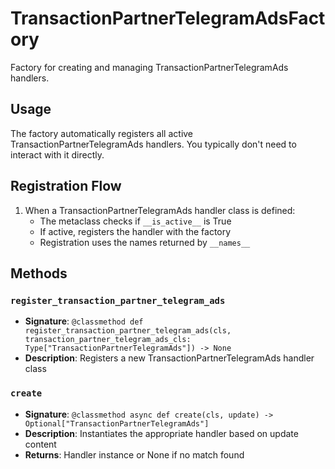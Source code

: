 # TransactionPartnerTelegramAdsFactory

Factory for creating and managing TransactionPartnerTelegramAds handlers.

## Usage

The factory automatically registers all active TransactionPartnerTelegramAds handlers. 
You typically don't need to interact with it directly.

## Registration Flow

1. When a TransactionPartnerTelegramAds handler class is defined:
   - The metaclass checks if `__is_active__` is True
   - If active, registers the handler with the factory
   - Registration uses the names returned by `__names__`

## Methods

### `register_transaction_partner_telegram_ads`
- **Signature**: `@classmethod def register_transaction_partner_telegram_ads(cls, transaction_partner_telegram_ads_cls: Type["TransactionPartnerTelegramAds"]) -> None`
- **Description**: Registers a new TransactionPartnerTelegramAds handler class

### `create`
- **Signature**: `@classmethod async def create(cls, update) -> Optional["TransactionPartnerTelegramAds"]`
- **Description**: Instantiates the appropriate handler based on update content
- **Returns**: Handler instance or None if no match found
